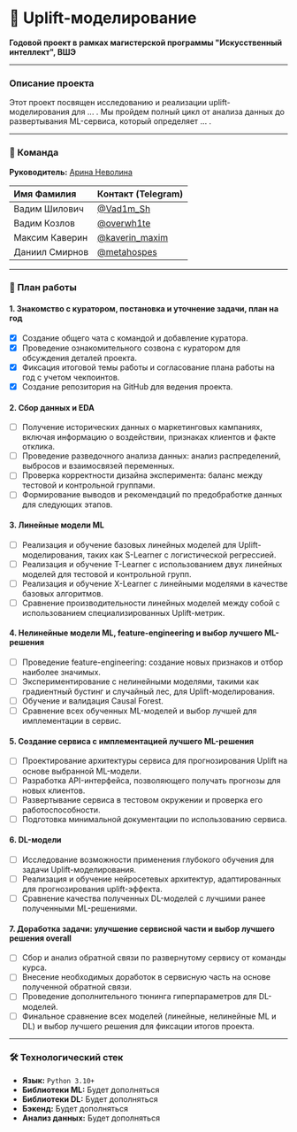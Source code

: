 # 🚀 Uplift-моделирование

**Годовой проект в рамках магистерской программы "Искусственный интеллект", ВШЭ**

---

### Описание проекта

Этот проект посвящен исследованию и реализации uplift-моделирования для ... . Мы пройдем полный цикл от анализа данных до развертывания ML-сервиса, который определяет ... .

---

### 👥 Команда

**Руководитель:** [Арина Неволина](https://t.me/nevolinaa)

| Имя Фамилия | Контакт (Telegram) |
| :--- | :--- |
| Вадим Шилович | [@Vad1m_Sh](https://t.me/Vad1m_Sh) |
| Вадим Козлов | [@overwh1te](https://t.me/overwh1te) |
| Максим Каверин | [@kaverin_maxim](https://t.me/kaverin_maxim) |
| Даниил Смирнов | [@metahospes](https://t.me/metahospes) |

---

### 📅 План работы

#### 1. Знакомство с куратором, постановка и уточнение задачи, план на год
- [x] Создание общего чата с командой и добавление куратора.
- [x] Проведение ознакомительного созвона с куратором для обсуждения деталей проекта.
- [x] Фиксация итоговой темы работы и согласование плана работы на год с учетом чекпоинтов.
- [x] Создание репозитория на GitHub для ведения проекта.

#### 2. Сбор данных и EDA
- [ ] Получение исторических данных о маркетинговых кампаниях, включая информацию о воздействии, признаках клиентов и факте отклика.
- [ ] Проведение разведочного анализа данных: анализ распределений, выбросов и взаимосвязей переменных.
- [ ] Проверка корректности дизайна эксперимента: баланс между тестовой и контрольной группами.
- [ ] Формирование выводов и рекомендаций по предобработке данных для следующих этапов.

#### 3. Линейные модели ML
- [ ] Реализация и обучение базовых линейных моделей для Uplift-моделирования, таких как S-Learner с логистической регрессией.
- [ ] Реализация и обучение T-Learner с использованием двух линейных моделей для тестовой и контрольной групп.
- [ ] Реализация и обучение X-Learner с линейными моделями в качестве базовых алгоритмов.
- [ ] Сравнение производительности линейных моделей между собой с использованием специализированных Uplift-метрик.

#### 4. Нелинейные модели ML, feature-engineering и выбор лучшего ML-решения
- [ ] Проведение feature-engineering: создание новых признаков и отбор наиболее значимых.
- [ ] Экспериментирование с нелинейными моделями, такими как градиентный бустинг и случайный лес, для Uplift-моделирования.
- [ ] Обучение и валидация Causal Forest.
- [ ] Сравнение всех обученных ML-моделей и выбор лучшей для имплементации в сервис.

#### 5. Создание сервиса с имплементацией лучшего ML-решения
- [ ] Проектирование архитектуры сервиса для прогнозирования Uplift на основе выбранной ML-модели.
- [ ] Разработка API-интерфейса, позволяющего получать прогнозы для новых клиентов.
- [ ] Развертывание сервиса в тестовом окружении и проверка его работоспособности.
- [ ] Подготовка минимальной документации по использованию сервиса.

#### 6. DL-модели
- [ ] Исследование возможности применения глубокого обучения для задачи Uplift-моделирования.
- [ ] Реализация и обучение нейросетевых архитектур, адаптированных для прогнозирования uplift-эффекта.
- [ ] Сравнение качества полученных DL-моделей с лучшими ранее полученными ML-решениями.

#### 7. Доработка задачи: улучшение сервисной части и выбор лучшего решения overall
- [ ] Сбор и анализ обратной связи по развернутому сервису от команды курса.
- [ ] Внесение необходимых доработок в сервисную часть на основе полученной обратной связи.
- [ ] Проведение дополнительного тюнинга гиперпараметров для DL-моделей.
- [ ] Финальное сравнение всех моделей (линейные, нелинейные ML и DL) и выбор лучшего решения для фиксации итогов проекта.

---

### 🛠 Технологический стек

*   **Язык:** `Python 3.10+`
*   **Библиотеки ML:** Будет дополняться
*   **Библиотеки DL:** Будет дополняться
*   **Бэкенд:** Будет дополняться
*   **Анализ данных:** Будет дополняться
